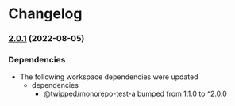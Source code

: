 # Changelog

### [2.0.1](https://www.github.com/Twipped/monorepo-sandbox/compare/monorepo-test-b-v2.0.0...monorepo-test-b-v2.0.1) (2022-08-05)


### Dependencies

* The following workspace dependencies were updated
  * dependencies
    * @twipped/monorepo-test-a bumped from 1.1.0 to ^2.0.0
